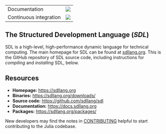<table>
    <!-- Docs -->
    <tr>
        <td>Documentation</td>
        <td>
            <a href="/"><img src='https://img.shields.io/badge/docs-v1-blue.svg'/></a>
        </td>
    </tr>
    <tr>
        <td>Continuous integration</td>
        <td>
            <a href="/"><img src='https://img.shields.io/badge/build-passing-green.svg'/></a>
        </td>
    </tr>
</table>

## The Structured Development Language (_SDL_)

SDL is a high-level, high-performance dynamic language for technical
computing. The main homepage for SDL can be found at
[sdllang.org](https://sdllang.org/). This is the GitHub
repository of SDL source code, including instructions for _compiling_
and _installing_ SDL, below.

## Resources

- **Homepage:** <https://sdllang.org>
- **Binaries:** <https://sdllang.org/downloads/>
- **Source code:** <https://github.com/sdllang/sdl>
- **Documentation:** <https://docs.sdllang.org>
- **Packages:** <https://sdllang.org/packages/>

New developers may find the notes in
[CONTRIBUTING](https://github.com/sdllang/sdl/blob/dev/CONTRIBUTTING.md)
helpful to start contributing to the Julia codebase.
